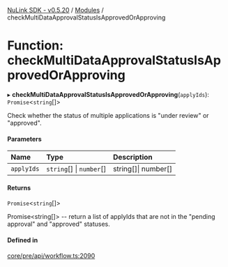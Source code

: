 [NuLink SDK - v0.5.20](../README.md) / [Modules](../modules.md) / checkMultiDataApprovalStatusIsApprovedOrApproving

# Function: checkMultiDataApprovalStatusIsApprovedOrApproving

▸ **checkMultiDataApprovalStatusIsApprovedOrApproving**(`applyIds`): `Promise`<`string`[]\>

Check whether the status of multiple applications is "under review" or "approved".

#### Parameters

| Name | Type | Description |
| :------ | :------ | :------ |
| `applyIds` | `string`[] \| `number`[] | string[]\| number[] |

#### Returns

`Promise`<`string`[]\>

Promise<string[]> -- return a list of applyIds that are not in the "pending approval" and "approved" statuses.

#### Defined in

[core/pre/api/workflow.ts:2090](https://github.com/NuLink-network/nulink-sdk/blob/e6138bf/src/core/pre/api/workflow.ts#L2090)
